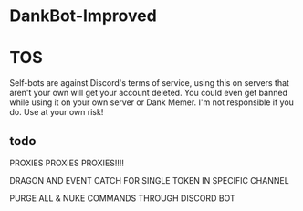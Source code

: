 # DankBot-Improved

# TOS
Self-bots are against Discord's terms of service, using this on servers that aren't your own will get your account deleted. You could even get banned while using it on your own server or Dank Memer. I'm not responsible if you do. Use at your own risk!

## todo
PROXIES PROXIES PROXIES!!!!

DRAGON AND EVENT CATCH FOR SINGLE TOKEN IN SPECIFIC CHANNEL

PURGE ALL & NUKE COMMANDS THROUGH DISCORD BOT 
